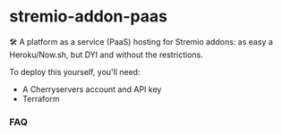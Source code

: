 # stremio-addon-paas
🛠️ A platform as a service (PaaS) hosting for Stremio addons: as easy a Heroku/Now.sh, but DYI and without the restrictions.

To deploy this yourself, you'll need:

* A Cherryservers account and API key
* Terraform


### FAQ

